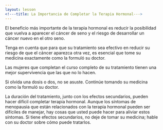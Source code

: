 ```yaml
---
layout: lesson
<!---title: La Importancia de Completar la Terapia Hormonal--->
---
```


El beneficio más importante de la terapia hormonal es reducir la posibilidad que vuelva a aparecer el cáncer de seno y el riesgo de desarrollar un cáncer nuevo en el otro seno.

Tenga en cuenta que para que su tratamiento sea efectivo en reducir su riesgo de que el cáncer aparezca otra vez, es esencial que tome su medicina exactamente como la formuló su doctor.

Las mujeres que completan el curso completo de su tratamiento tienen una mejor supervivencia que las que no lo hacen. 

Si olvida una dosis o dos, no se asuste. Continúe tomando su medicina como la formuló su doctor. 

La duración del tratamiento, junto con los efectos secundarios, pueden hacer difícil completar terapia hormonal. Aunque los síntomas de menopausia que están relacionados con la terapia hormonal pueden ser difíciles de manejar, hay cosas que usted puede hacer para aliviar estos síntomas. Si tiene efectos secundarios, no deje de tomar su medicina; hable con su doctor sobre cómo puede tratarlos.


